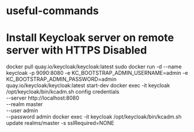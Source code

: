 # useful-commands

# Install Keycloak server on remote server with HTTPS Disabled
docker pull quay.io/keycloak/keycloak:latest
sudo docker run -d --name keycloak -p 9090:8080 -e KC_BOOTSTRAP_ADMIN_USERNAME=admin -e KC_BOOTSTRAP_ADMIN_PASSWORD=admin quay.io/keycloak/keycloak:latest start-dev
docker exec -it keycloak /opt/keycloak/bin/kcadm.sh config credentials \
  --server http://localhost:8080 \
  --realm master \
  --user admin \
  --password admin
docker exec -it keycloak /opt/keycloak/bin/kcadm.sh update realms/master -s sslRequired=NONE

